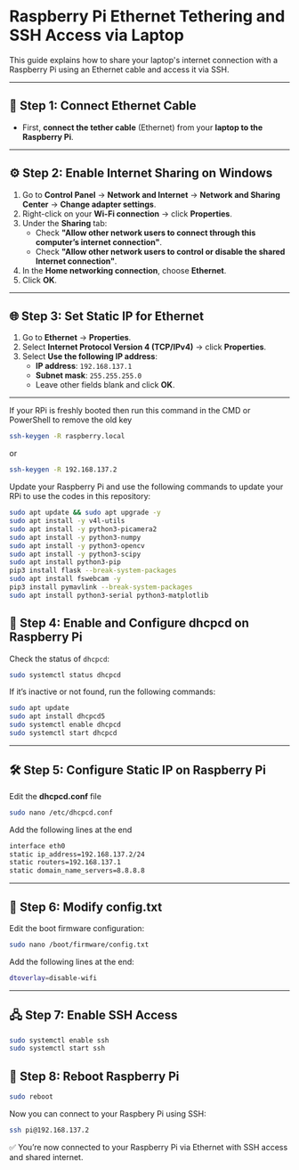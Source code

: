 # Raspberry Pi Ethernet Tethering and SSH Access via Laptop

This guide explains how to share your laptop's internet connection with a Raspberry Pi using an Ethernet cable and access it via SSH.

---

## 🧩 Step 1: Connect Ethernet Cable
- First, **connect the tether cable** (Ethernet) from your **laptop to the Raspberry Pi**.

---

## ⚙️ Step 2: Enable Internet Sharing on Windows

1. Go to **Control Panel** → **Network and Internet** → **Network and Sharing Center** → **Change adapter settings**.
2. Right-click on your **Wi-Fi connection** → click **Properties**.
3. Under the **Sharing** tab:
   - Check **"Allow other network users to connect through this computer’s internet connection"**.
   - Check **"Allow other network users to control or disable the shared Internet connection"**.
4. In the **Home networking connection**, choose **Ethernet**.
5. Click **OK**.

---

## 🌐 Step 3: Set Static IP for Ethernet

1. Go to **Ethernet** → **Properties**.
2. Select **Internet Protocol Version 4 (TCP/IPv4)** → click **Properties**.
3. Select **Use the following IP address**:
   - **IP address**: `192.168.137.1`
   - **Subnet mask**: `255.255.255.0`
   - Leave other fields blank and click **OK**.

---
If your RPi is freshly booted then run this command in the CMD or PowerShell to remove the old key 
```bash
ssh-keygen -R raspberry.local
```
or
```bash
ssh-keygen -R 192.168.137.2
```
Update your Raspberry Pi and use the following commands to update your RPi to use the codes in this repository:
```bash
sudo apt update && sudo apt upgrade -y
sudo apt install -y v4l-utils
sudo apt install -y python3-picamera2
sudo apt install -y python3-numpy
sudo apt install -y python3-opencv
sudo apt install -y python3-scipy
sudo apt install python3-pip
pip3 install flask --break-system-packages
sudo apt install fswebcam -y
pip3 install pymavlink --break-system-packages
sudo apt install python3-serial python3-matplotlib
```

## 🧰 Step 4: Enable and Configure dhcpcd on Raspberry Pi

Check the status of `dhcpcd`:

```bash
sudo systemctl status dhcpcd
```
If it’s inactive or not found, run the following commands:
```bash
sudo apt update
sudo apt install dhcpcd5
sudo systemctl enable dhcpcd
sudo systemctl start dhcpcd
```
---

## 🛠️ Step 5: Configure Static IP on Raspberry Pi
Edit the **dhcpcd.conf** file

```bash
sudo nano /etc/dhcpcd.conf
```
Add the following lines at the end
```bash
interface eth0
static ip_address=192.168.137.2/24
static routers=192.168.137.1
static domain_name_servers=8.8.8.8

```
---
## 📁 Step 6: Modify config.txt
Edit the boot firmware configuration: 
```bash
sudo nano /boot/firmware/config.txt
```
Add the following lines at the end:
```bash
dtoverlay=disable-wifi
```
---
## 🖧 Step 7: Enable SSH Access
```bash
sudo systemctl enable ssh
sudo systemctl start ssh
```

## 🔄 Step 8: Reboot Raspberry Pi
```bash
sudo reboot
```
Now you can connect to your Raspbery Pi using SSH:
```bash
ssh pi@192.168.137.2
```

✅ You’re now connected to your Raspberry Pi via Ethernet with SSH access and shared internet.





